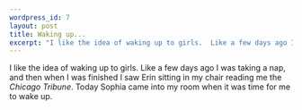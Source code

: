 ```yaml
--- 
wordpress_id: 7
layout: post
title: Waking up...
excerpt: "I like the idea of waking up to girls.  Like a few days ago I was taking a nap, and then when I was finished I saw Erin sitting in my chair reading me the <I>Chicago Tribune</I>.  Today Sophia came into my room when it was time for me to wake up.  "
---
```

I like the idea of waking up to girls.  Like a few days ago I was taking a nap, and then when I was finished I saw Erin sitting in my chair reading me the <I>Chicago Tribune</I>.  Today Sophia came into my room when it was time for me to wake up.  
